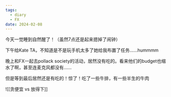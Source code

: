 ```yaml
---
tags:
  - diary
  - FX
date: 2024-02-08
---
```

今天一觉睡到自然醒了！（虽然7点还是起来摁掉了闹钟）

下午给Kate TA，不知道是不是玩手机太多了她给我布置了任务……hummmm

晚上和FX一起去pollack society的活动，居然没有吃的。看来他们的budget也缩水了啊，甚至连麦克风都没有……

但是等到最后居然还是有吃的！惊了！吃了一些牛排，有一些半生的牛肉

![[贪便宜 vs 放得下]]
